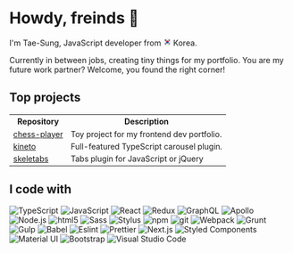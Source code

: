 <h1>Howdy, freinds 🙌</h1>
<p>I'm Tae-Sung, JavaScript developer from <img src="./assets/south-korea.svg" width="14" /> Korea.</p>
<p>Currently in between jobs, creating tiny things for my portfolio. You are my future work partner? Welcome, you found the right corner!</p>
</p>
<h2>Top projects</h2>
<table>
  <tbody>
    <tr>
      <th>Repository</th>
      <th>Description</th>
    </tr>
    <tr>
      <td><a href="https://github.com/findawayer/chess-player">chess-player</a></td>
      <td>Toy project for my frontend dev portfolio.</td>
    </tr>
    <tr>
      <td><a href="https://github.com/findawayer/kineto">kineto</a></td>
      <td>Full-featured TypeScript carousel plugin.</td>
    </tr>
    <tr>
      <td><a href="https://github.com/findawayer/skeletabs">skeletabs</a></td>
      <td>Tabs plugin for JavaScript or jQuery</td>
    </tr>
  </tbody>
</table>
<h2>I code with</h2>
<p><img alt="TypeScript" src="https://img.shields.io/badge/-TypeScript-007ACC?style=flat-square&amp;logo=typescript&amp;logoColor=white" />&nbsp;<img alt="JavaScript" src="https://img.shields.io/badge/-JavaScript-F7DF1E?style=flat-square&amp;logo=javascript&amp;logoColor=white" />&nbsp;<img alt="React" src="https://img.shields.io/badge/-React-45B8D8?style=flat-square&amp;logo=react&amp;logoColor=white" />&nbsp;<img alt="Redux" src="https://img.shields.io/badge/-Redux-764ABC?style=flat-square&amp;logo=redux&amp;logoColor=white" />&nbsp;<img alt="GraphQL" src="https://img.shields.io/badge/-GraphQL-E10098?style=flat-square&amp;logo=graphql&amp;logoColor=white" />&nbsp;<img alt="Apollo" src="https://img.shields.io/badge/-Apollo-311C87?style=flat-square&amp;logo=apollo-graphql&amp;logoColor=white" />&nbsp;<img alt="Node.js" src="https://img.shields.io/badge/-Node.js-339933?style=flat-square&amp;logo=node.js&amp;logoColor=white" />&nbsp;<img alt="html5" src="https://img.shields.io/badge/-html5-E34F26?style=flat-square&amp;logo=html5&amp;logoColor=white" />&nbsp;<img alt="Sass" src="https://img.shields.io/badge/-Sass-CC6699?style=flat-square&amp;logo=sass&amp;logoColor=white" />&nbsp;<img alt="Stylus" src="https://img.shields.io/badge/-Stylus-CC6699?style=flat-square&amp;logo=stylus&amp;logoColor=white" />&nbsp;<img alt="npm" src="https://img.shields.io/badge/-npm-CB3837?style=flat-square&amp;logo=npm&amp;logoColor=white" />&nbsp;<img alt="git" src="https://img.shields.io/badge/-git-F05032?style=flat-square&amp;logo=git&amp;logoColor=white" />&nbsp;<img alt="Webpack" src="https://img.shields.io/badge/-Webpack-8DD6F9?style=flat-square&amp;logo=webpack&amp;logoColor=white" />&nbsp;<img alt="Grunt" src="https://img.shields.io/badge/-Grunt-FBA919?style=flat-square&amp;logo=grunt&amp;logoColor=white" />&nbsp;<img alt="Gulp" src="https://img.shields.io/badge/-Gulp-CF4647?style=flat-square&amp;logo=gulp&amp;logoColor=white" />&nbsp;<img alt="Babel" src="https://img.shields.io/badge/-Babel-F9DC3E?style=flat-square&amp;logo=babel&amp;logoColor=white" />&nbsp;<img alt="Eslint" src="https://img.shields.io/badge/-Eslint-4B32C3?style=flat-square&amp;logo=eslint&amp;logoColor=white" />&nbsp;<img alt="Prettier" src="https://img.shields.io/badge/-Prettier-F7B93E?style=flat-square&amp;logo=prettier&amp;logoColor=white" />&nbsp;<img alt="Next.js" src="https://img.shields.io/badge/-Next.js-000000?style=flat-square&amp;logo=next.js&amp;logoColor=white" />&nbsp;<img alt="Styled Components" src="https://img.shields.io/badge/-Styled_Components-DB7092?style=flat-square&amp;logo=styled-components&amp;logoColor=white" />&nbsp;<img alt="Material UI" src="https://img.shields.io/badge/-Material_UI-0081CB?style=flat-square&amp;logo=material-ui&amp;logoColor=white" />&nbsp;<img alt="Bootstrap" src="https://img.shields.io/badge/-Bootstrap-7952B3?style=flat-square&amp;logo=bootstrap&amp;logoColor=white" />&nbsp;<img alt="Visual Studio Code" src="https://img.shields.io/badge/-Visual_Studio_Code-007ACC?style=flat-square&amp;logo=visual-studio-code&amp;logoColor=white" />&nbsp;</p>